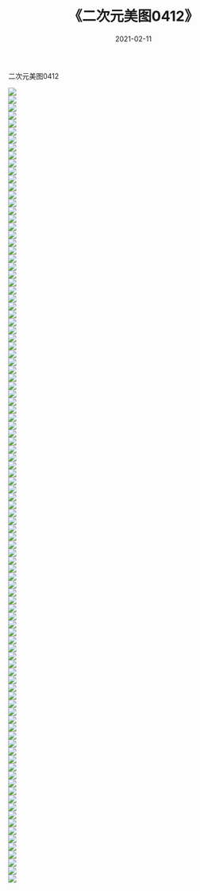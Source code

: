 ﻿---
layout: post
title:  《二次元美图0412》
date:   2021-02-11
img: http://imgx.orgx.ga/二次元/2021/二次元美图0412/000.jpg
categories: [美女, 清纯, 唯美]
---

二次元美图0412

 ![](http://imgx.orgx.ga/二次元/2021/二次元美图0412/001.jpg) <br>![](http://imgx.orgx.ga/二次元/2021/二次元美图0412/002.jpg) <br>![](http://imgx.orgx.ga/二次元/2021/二次元美图0412/003.jpg) <br>![](http://imgx.orgx.ga/二次元/2021/二次元美图0412/004.jpg) <br>![](http://imgx.orgx.ga/二次元/2021/二次元美图0412/005.jpg) <br>![](http://imgx.orgx.ga/二次元/2021/二次元美图0412/006.jpg) <br>![](http://imgx.orgx.ga/二次元/2021/二次元美图0412/007.jpg) <br>![](http://imgx.orgx.ga/二次元/2021/二次元美图0412/008.jpg) <br>![](http://imgx.orgx.ga/二次元/2021/二次元美图0412/009.jpg) <br>![](http://imgx.orgx.ga/二次元/2021/二次元美图0412/010.jpg) <br>![](http://imgx.orgx.ga/二次元/2021/二次元美图0412/011.jpg) <br>![](http://imgx.orgx.ga/二次元/2021/二次元美图0412/012.jpg) <br>![](http://imgx.orgx.ga/二次元/2021/二次元美图0412/013.jpg) <br>![](http://imgx.orgx.ga/二次元/2021/二次元美图0412/014.jpg) <br>![](http://imgx.orgx.ga/二次元/2021/二次元美图0412/015.jpg) <br>![](http://imgx.orgx.ga/二次元/2021/二次元美图0412/016.jpg) <br>![](http://imgx.orgx.ga/二次元/2021/二次元美图0412/017.jpg) <br>![](http://imgx.orgx.ga/二次元/2021/二次元美图0412/018.jpg) <br>![](http://imgx.orgx.ga/二次元/2021/二次元美图0412/019.jpg) <br>![](http://imgx.orgx.ga/二次元/2021/二次元美图0412/020.jpg) <br>![](http://imgx.orgx.ga/二次元/2021/二次元美图0412/021.jpg) <br>![](http://imgx.orgx.ga/二次元/2021/二次元美图0412/022.jpg) <br>![](http://imgx.orgx.ga/二次元/2021/二次元美图0412/023.jpg) <br>![](http://imgx.orgx.ga/二次元/2021/二次元美图0412/024.jpg) <br>![](http://imgx.orgx.ga/二次元/2021/二次元美图0412/025.jpg) <br>![](http://imgx.orgx.ga/二次元/2021/二次元美图0412/026.jpg) <br>![](http://imgx.orgx.ga/二次元/2021/二次元美图0412/027.jpg) <br>![](http://imgx.orgx.ga/二次元/2021/二次元美图0412/028.jpg) <br>![](http://imgx.orgx.ga/二次元/2021/二次元美图0412/029.jpg) <br>![](http://imgx.orgx.ga/二次元/2021/二次元美图0412/030.jpg) <br>![](http://imgx.orgx.ga/二次元/2021/二次元美图0412/031.jpg) <br>![](http://imgx.orgx.ga/二次元/2021/二次元美图0412/032.jpg) <br>![](http://imgx.orgx.ga/二次元/2021/二次元美图0412/033.jpg) <br>![](http://imgx.orgx.ga/二次元/2021/二次元美图0412/034.jpg) <br>![](http://imgx.orgx.ga/二次元/2021/二次元美图0412/035.jpg) <br>![](http://imgx.orgx.ga/二次元/2021/二次元美图0412/036.jpg) <br>![](http://imgx.orgx.ga/二次元/2021/二次元美图0412/037.jpg) <br>![](http://imgx.orgx.ga/二次元/2021/二次元美图0412/038.jpg) <br>![](http://imgx.orgx.ga/二次元/2021/二次元美图0412/039.jpg) <br>![](http://imgx.orgx.ga/二次元/2021/二次元美图0412/040.jpg) <br>![](http://imgx.orgx.ga/二次元/2021/二次元美图0412/041.jpg) <br>![](http://imgx.orgx.ga/二次元/2021/二次元美图0412/042.jpg) <br>![](http://imgx.orgx.ga/二次元/2021/二次元美图0412/043.jpg) <br>![](http://imgx.orgx.ga/二次元/2021/二次元美图0412/044.jpg) <br>![](http://imgx.orgx.ga/二次元/2021/二次元美图0412/045.jpg) <br>![](http://imgx.orgx.ga/二次元/2021/二次元美图0412/046.jpg) <br>![](http://imgx.orgx.ga/二次元/2021/二次元美图0412/047.jpg) <br>![](http://imgx.orgx.ga/二次元/2021/二次元美图0412/048.jpg) <br>![](http://imgx.orgx.ga/二次元/2021/二次元美图0412/049.jpg) <br>![](http://imgx.orgx.ga/二次元/2021/二次元美图0412/050.jpg) <br>![](http://imgx.orgx.ga/二次元/2021/二次元美图0412/051.jpg) <br>![](http://imgx.orgx.ga/二次元/2021/二次元美图0412/052.jpg) <br>![](http://imgx.orgx.ga/二次元/2021/二次元美图0412/053.jpg) <br>![](http://imgx.orgx.ga/二次元/2021/二次元美图0412/054.jpg) <br>![](http://imgx.orgx.ga/二次元/2021/二次元美图0412/055.jpg) <br>![](http://imgx.orgx.ga/二次元/2021/二次元美图0412/056.jpg) <br>![](http://imgx.orgx.ga/二次元/2021/二次元美图0412/057.jpg) <br>![](http://imgx.orgx.ga/二次元/2021/二次元美图0412/058.jpg) <br>![](http://imgx.orgx.ga/二次元/2021/二次元美图0412/059.jpg) <br>![](http://imgx.orgx.ga/二次元/2021/二次元美图0412/060.jpg) <br>![](http://imgx.orgx.ga/二次元/2021/二次元美图0412/061.jpg) <br>![](http://imgx.orgx.ga/二次元/2021/二次元美图0412/062.jpg) <br>![](http://imgx.orgx.ga/二次元/2021/二次元美图0412/063.jpg) <br>![](http://imgx.orgx.ga/二次元/2021/二次元美图0412/064.jpg) <br>![](http://imgx.orgx.ga/二次元/2021/二次元美图0412/065.jpg) <br>![](http://imgx.orgx.ga/二次元/2021/二次元美图0412/066.jpg) <br>![](http://imgx.orgx.ga/二次元/2021/二次元美图0412/067.jpg) <br>![](http://imgx.orgx.ga/二次元/2021/二次元美图0412/068.jpg) <br>![](http://imgx.orgx.ga/二次元/2021/二次元美图0412/069.jpg) <br>![](http://imgx.orgx.ga/二次元/2021/二次元美图0412/070.jpg) <br>![](http://imgx.orgx.ga/二次元/2021/二次元美图0412/071.jpg) <br>![](http://imgx.orgx.ga/二次元/2021/二次元美图0412/072.jpg) <br>![](http://imgx.orgx.ga/二次元/2021/二次元美图0412/073.jpg) <br>![](http://imgx.orgx.ga/二次元/2021/二次元美图0412/074.jpg) <br>![](http://imgx.orgx.ga/二次元/2021/二次元美图0412/075.jpg) <br>![](http://imgx.orgx.ga/二次元/2021/二次元美图0412/076.jpg) <br>![](http://imgx.orgx.ga/二次元/2021/二次元美图0412/077.jpg) <br>![](http://imgx.orgx.ga/二次元/2021/二次元美图0412/078.jpg) <br>![](http://imgx.orgx.ga/二次元/2021/二次元美图0412/079.jpg) <br>![](http://imgx.orgx.ga/二次元/2021/二次元美图0412/080.jpg) <br>![](http://imgx.orgx.ga/二次元/2021/二次元美图0412/081.jpg) <br>![](http://imgx.orgx.ga/二次元/2021/二次元美图0412/082.jpg) <br>![](http://imgx.orgx.ga/二次元/2021/二次元美图0412/083.jpg) <br>![](http://imgx.orgx.ga/二次元/2021/二次元美图0412/084.jpg) <br>![](http://imgx.orgx.ga/二次元/2021/二次元美图0412/085.jpg) <br>![](http://imgx.orgx.ga/二次元/2021/二次元美图0412/086.jpg) <br>![](http://imgx.orgx.ga/二次元/2021/二次元美图0412/087.jpg) <br>![](http://imgx.orgx.ga/二次元/2021/二次元美图0412/088.jpg) <br>![](http://imgx.orgx.ga/二次元/2021/二次元美图0412/089.jpg) <br>![](http://imgx.orgx.ga/二次元/2021/二次元美图0412/090.jpg) <br>![](http://imgx.orgx.ga/二次元/2021/二次元美图0412/091.jpg) <br>![](http://imgx.orgx.ga/二次元/2021/二次元美图0412/092.jpg) <br>![](http://imgx.orgx.ga/二次元/2021/二次元美图0412/093.jpg) <br>![](http://imgx.orgx.ga/二次元/2021/二次元美图0412/094.jpg) <br>![](http://imgx.orgx.ga/二次元/2021/二次元美图0412/095.jpg) <br>![](http://imgx.orgx.ga/二次元/2021/二次元美图0412/096.jpg) <br>![](http://imgx.orgx.ga/二次元/2021/二次元美图0412/097.jpg) <br>![](http://imgx.orgx.ga/二次元/2021/二次元美图0412/098.jpg) <br>![](http://imgx.orgx.ga/二次元/2021/二次元美图0412/099.jpg) <br>![](http://imgx.orgx.ga/二次元/2021/二次元美图0412/100.jpg) <br>